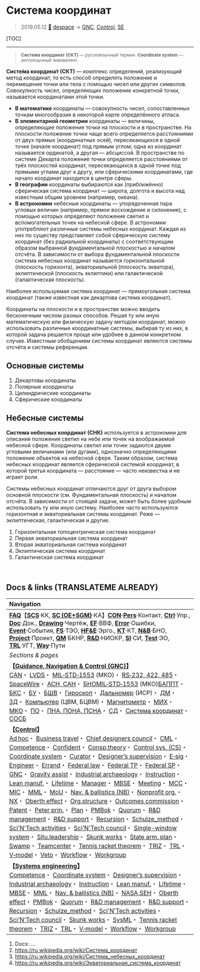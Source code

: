 # Система координат
> 2019.05.12 [🚀](../index/index.md) [despace](index.md) → [GNC](gnc.md), [Control](control.md), [SE](se.md)

[TOC]

---

> <small>**Система координат (СКТ)** — русскоязычный термин. **Coordinate system** — англоязычный эквивалент.</small>

**Систе́ма координа́т (СКТ)** — комплекс определений, реализующий метод координат, то есть способ определять положение и перемещение точки или тела с помощью чисел или других символов. Совокупность чисел, определяющих положение конкретной точки, называется координатами этой точки.
   - **В математике** координаты — совокупность чисел, сопоставленных точкам многообразия в некоторой карте определённого атласа.
   - **В элементарной геометрии** координаты — величины, определяющие положение точки на плоскости и в пространстве. На плоскости положение точки чаще всего определяется расстояниями от двух прямых (координатных осей), пересекающихся в одной точке (начале координат) под прямым углом; одна из координат называется ординатой, а другая — абсциссой. В пространстве по системе Декарта положение точки определяется расстояниями от трёх плоскостей координат, пересекающихся в одной точке под прямыми углами друг к другу, или сферическими координатами, где начало координат находится в центре сферы.
   - **В географии** координаты выбираются как (приближённо) сферическая система координат — широта, долгота и высота над известным общим уровнем (например, океана).
   - **В астрономии** небесные координаты — упорядоченная пара угловых величин (например, прямое восхождение и склонение), с помощью которых определяют положение светил и вспомогательных точек на небесной сфере. В астрономии употребляют различные системы небесных координат. Каждая из них по существу представляет собой сферическую систему координат (без радиальной координаты) с соответствующим образом выбранной фундаментальной плоскостью и началом отсчёта. В зависимости от выбора фундаментальной плоскости система небесных координат называется горизонтальной (плоскость горизонта), экваториальной (плоскость экватора), эклиптической (плоскость эклиптики) или галактической (галактическая плоскость).

Наиболее используемая система координат — прямоугольная система координат (также известная как декартова система координат).

Координаты на плоскости и в пространстве можно вводить бесконечным числом разных способов. Решая ту или иную математическую или физическую задачу методом координат, можно использовать различные координатные системы, выбирая ту из них, в которой задача решается проще или удобнее в данном конкретном случае. Известным обобщением системы координат являются системы отсчёта и системы референции.



## Основные системы
   1. Декартовы координаты
   1. Полярные координаты
   1. Цилиндрические координаты
   1. Сферические координаты



## Небесные системы
**Система небесных координат (СНК)** используется в астрономии для описания положения светил на небе или точек на воображаемой небесной сфере. Координаты светил или точек задаются двумя угловыми величинами (или дугами), однозначно определяющими положение объектов на небесной сфере. Таким образом, система небесных координат является сферической системой координат, в которой третья координата — расстояние — часто неизвестна и не играет роли.

Системы небесных координат отличаются друг от друга выбором основной плоскости (см. Фундаментальная плоскость) и началом отсчёта. В зависимости от стоя́щей задачи, может быть более удобным использовать ту или иную систему. Наиболее часто используются горизонтная и экваториальная системы координат. Реже — эклиптическая, галактическая и другие.

   1. Горизонтальная топоцентрическая система координат
   1. Первая экваториальная система координат
   1. Вторая экваториальная система координат
   1. Эклиптическая система координат
   1. Галактическая система координат



<p style="page-break-after:always"> </p>

## Docs & links (TRANSLATEME ALREADY)
|Navigation|
|:-|
|**[FAQ](faq.md)**【**[SCS](scs.md)**·КК, **[SC (OE+SGM)](sc.md)**·КА】**[CON](contact.md)·[Pers](person.md)**·Контакт, **[Ctrl](control.md)**·Упр., **[Doc](doc.md)**·Док., **[Drawing](drawing.md)**·Чертёж, **[EF](ef.md)**·ВВФ, **[Error](error.md)**·Ошибки, **[Event](event.md)**·События, **[FS](fs.md)**·ТЭО, **[HF&E](hfe.md)**·Эрго., **[KT](kt.md)**·КТ, **[N&B](nnb.md)**·БНО, **[Project](project.md)**·Проект, **[QM](qm.md)**·БКНР, **[R&D](rnd.md)**·НИОКР, **[SI](si.md)**·СИ, **[Test](test.md)**·ЭО, **[TRL](trl.md)**·УГТ, **[Way](way.md)**·Пути|
|*Sections & pages*|
|**【[Guidance, Navigation & Control (GNC)](gnc.md)】**<br> [CAN](can.md)・ [LVDS](lvds.md)・ [MIL‑STD‑1553](mil_std_1553.md) (МКО)・ [RS‑232, 422, 485](rs_xxx.md)・ [SpaceWire](spacewire.md)・ [АСН, САН](ans.md)・ [БНО](nnb.md)[MIL‑STD‑1553](mil_std_1553.md) (МКО)[БАППТ](eas.md)・ [БКС](cable.md)・ [БУ](eas.md)・ [БШВ](time.md)・ [Гироскоп](iu.md)・ [Дальномер](doppler.md) (ИСР)・ [ДМ](iu.md)・ [ЗД](sensor.md)・ [Компьютер](obc.md) (ЦВМ, БЦВМ)・ [Магнитометр](sensor.md)・ [МИХ](mic.md)・ [МКО](mil_std_1553.md)・ [ПО](soft.md)・ [ПНА, ПОНА, ПСНА](devd.md)・ [СД](sensor.md)・ [Система координат](coord_sys.md)・ [СОСБ](devd.md)|
|**【[Control](Control.md)】**<br> [Ad hoc](ad_hoc.md)・ [Business travel](business_travel.md)・ [Chief designers council](cocd.md)・ [CML](cml.md)・ [Competence](competence.md)・ [Confident](confident.md)・ [Consp.theory](consp_theory.md)・ [Control sys. (CS)](cs.md)・ [Coordinate system](coord_sys.md)・ [Curator](curator.md)・ [Designer’s supervision](des_spv.md)・ [E‑sig](esig.md)・ [Engineer](se.md)・ [Errand](errand.md)・ [Federal law](fed_law.md)・ [Federal TP](fed_tp.md)・ [Federal SP](fed_sp.md)・ [GNC](gnc.md)・ [Gravity assist](gravass.md)・ [Industrial archaeology](ind_arch.md)・ [Instruction](instruction.md)・ [Lean manuf.](lean_man.md)・ [Lifetime](lifetime.md)・ [Manager](manager.md)・ [MBSE](se.md)・ [Meeting](meeting.md)・ [MCC](scs.md)・ [MIC](mic.md)・ [MML](mml.md)・ [MoU](contract.md)・ [Nav. & ballistics (NB)](nnb.md)・ [Nonprofit org.](nonprof_org.md)・ [NX](nx.md)・ [Oberth effect](oberth_eff.md)・ [Org.structure](orgstruct.md)・ [Outcomes commission](outccom.md)・ [Patent](patent.md)・ [Peter prin.](peter_principle.md)・ [Plan](plan.md)・ [PMBok](pmbok.md)・ [Quorum](quorum.md)・ [R&D management](mgmt.md)・ [R&D support](rnd_support.md)・ [Recursion](recurs.md)・ [Schulze_method](schulze_method.md)・ [Sci'N'Tech activities](st_act.md)・ [Sci'N'Tech council](satc.md)・ [Single-window system](sw_sys.md)・ [Situ.leadership](situ_leadership.md)・ [Skunk works](se.md)・ [State arm. plan](plan_sa.md)・ [Swamp](swamp.md)・ [Teamcenter](teamcenter.md)・ [Tennis racket theorem](tr_theorem.md)・ [TRIZ](triz.md)・ [TRL](trl.md)・ [V‑model](v_model.md)・ [Veto](veto.md)・ [Workflow](workflow.md)・ [Workgroup](wg.md)|
|**【[Systems engineering](se.md)】**<br> [Competence](competence.md)・ [Coordinate system](coord_sys.md)・ [Designer’s supervision](des_spv.md)・ [Industrial archaeology](ind_arch.md)・ [Instruction](instruction.md)・ [Lean manuf.](lean_man.md)・ [Lifetime](lifetime.md)・ [MBSE](se.md)・ [MML](mml.md)・ [Nav. & ballistics (NB)](nnb.md)・ [NASA SEH](book_nasa_seh.md)・ [Oberth effect](oberth_eff.md)・ [PMBok](pmbok.md)・ [Quorum](quorum.md)・ [R&D management](mgmt.md)・ [R&D support](rnd_support.md)・ [Recursion](recurs.md)・ [Schulze_method](schulze_method.md)・ [Sci'N'Tech activities](st_act.md)・ [Sci'N'Tech council](satc.md)・ [Skunk works](se.md)・ [SysML](sysml.md)・ [Tennis racket theorem](tr_theorem.md)・ [TRIZ](triz.md)・ [TRL](trl.md)・ [V‑model](v_model.md)・ [Workflow](workflow.md)・ [Workgroup](wg.md)|

   1. Docs: …
   1. <https://ru.wikipedia.org/wiki/Система_координат>
   1. <https://ru.wikipedia.org/wiki/Система_небесных_координат>
   1. <https://ru.wikipedia.org/wiki/Экваториальная_система_координат>
